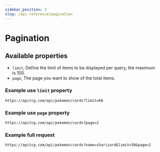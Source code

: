 ```yaml
---
sidebar_position: 3
slug: /api-reference/pagination
---
```


# Pagination

## Available properties

- `limit`, Define the limit of items to be displayed per query, the maximum is 100.
- `page`, The page you want to show of the total items.

### Example use `limit` property

```cli
https://apitcg.com/api/pokemon/cards?limit=60
``` 

### Example use `page` property

```cli
https://apitcg.com/api/pokemon/cards?page=2
``` 

### Example full request

```cli
https://apitcg.com/api/pokemon/cards?name=charizard&limit=50&page=2
``` 



